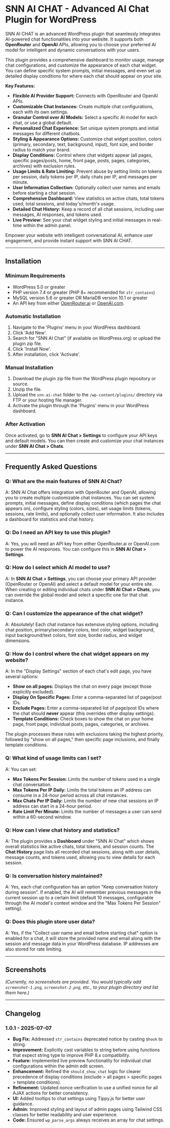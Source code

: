 # SNN AI CHAT - Advanced AI Chat Plugin for WordPress


SNN AI CHAT is an advanced WordPress plugin that seamlessly integrates AI-powered chat functionalities into your website. It supports both **OpenRouter** and **OpenAI** APIs, allowing you to choose your preferred AI model for intelligent and dynamic conversations with your users.

This plugin provides a comprehensive dashboard to monitor usage, manage chat configurations, and customize the appearance of each chat widget. You can define specific system prompts, initial messages, and even set up detailed display conditions for where each chat should appear on your site.

**Key Features:**

* **Flexible AI Provider Support:** Connects with OpenRouter and OpenAI APIs.
* **Customizable Chat Instances:** Create multiple chat configurations, each with its own settings.
* **Granular Control over AI Models:** Select a specific AI model for each chat, or use a global default.
* **Personalized Chat Experience:** Set unique system prompts and initial messages for different chatbots.
* **Styling & Appearance Options:** Customize chat widget position, colors (primary, secondary, text, background, input), font size, and border radius to match your brand.
* **Display Conditions:** Control where chat widgets appear (all pages, specific pages/posts, home, front page, posts, pages, categories, archives) with exclusion rules.
* **Usage Limits & Rate Limiting:** Prevent abuse by setting limits on tokens per session, daily tokens per IP, daily chats per IP, and messages per minute.
* **User Information Collection:** Optionally collect user names and emails before starting a chat session.
* **Comprehensive Dashboard:** View statistics on active chats, total tokens used, total sessions, and today's/month's usage.
* **Detailed Chat History:** Keep a record of all chat sessions, including user messages, AI responses, and tokens used.
* **Live Preview:** See your chat widget styling and initial messages in real-time within the admin panel.

Empower your website with intelligent conversational AI, enhance user engagement, and provide instant support with SNN AI CHAT.

---

## Installation

### Minimum Requirements

* WordPress 5.0 or greater
* PHP version 7.4 or greater (PHP 8+ recommended for `str_contains`)
* MySQL version 5.6 or greater OR MariaDB version 10.1 or greater
* An API key from either [OpenRouter.ai](https://openrouter.ai/) or [OpenAI.com](https://openai.com/).

### Automatic Installation

1.  Navigate to the 'Plugins' menu in your WordPress dashboard.
2.  Click 'Add New'.
3.  Search for "SNN AI Chat" (if available on WordPress.org) or upload the plugin zip file.
4.  Click 'Install Now'.
5.  After installation, click 'Activate'.

### Manual Installation

1.  Download the plugin zip file from the WordPress plugin repository or source.
2.  Unzip the file.
3.  Upload the `snn-ai-chat` folder to the `/wp-content/plugins/` directory via FTP or your hosting file manager.
4.  Activate the plugin through the 'Plugins' menu in your WordPress dashboard.

### After Activation

Once activated, go to **SNN AI Chat > Settings** to configure your API keys and default models. You can then create and customize your chat instances under **SNN AI Chat > Chats**.

---

## Frequently Asked Questions

### Q: What are the main features of SNN AI Chat?
A: SNN AI Chat offers integration with OpenRouter and OpenAI, allowing you to create multiple customizable chat instances. You can set system prompts, initial messages, define display conditions (which pages the chat appears on), configure styling (colors, sizes), set usage limits (tokens, sessions, rate limits), and optionally collect user information. It also includes a dashboard for statistics and chat history.

### Q: Do I need an API key to use this plugin?
A: Yes, you will need an API key from either OpenRouter.ai or OpenAI.com to power the AI responses. You can configure this in **SNN AI Chat > Settings**.

### Q: How do I select which AI model to use?
A: In **SNN AI Chat > Settings**, you can choose your primary API provider (OpenRouter or OpenAI) and select a default model for your entire site. When creating or editing individual chats under **SNN AI Chat > Chats**, you can override the global model and select a specific one for that chat instance.

### Q: Can I customize the appearance of the chat widget?
A: Absolutely! Each chat instance has extensive styling options, including chat position, primary/secondary colors, text color, widget background, input background/text colors, font size, border radius, and widget dimensions.

### Q: How do I control where the chat widget appears on my website?
A: In the "Display Settings" section of each chat's edit page, you have several options:
* **Show on all pages:** Displays the chat on every page (except those explicitly excluded).
* **Display On Specific Pages:** Enter a comma-separated list of page/post IDs.
* **Exclude Pages:** Enter a comma-separated list of page/post IDs where the chat should **never** appear (this overrides other display settings).
* **Template Conditions:** Check boxes to show the chat on your home page, front page, individual posts, pages, categories, or archives.

The plugin processes these rules with exclusions taking the highest priority, followed by "show on all pages," then specific page inclusions, and finally template conditions.

### Q: What kind of usage limits can I set?
A: You can set:
* **Max Tokens Per Session:** Limits the number of tokens used in a single chat conversation.
* **Max Tokens Per IP Daily:** Limits the total tokens an IP address can consume in a 24-hour period across all chat instances.
* **Max Chats Per IP Daily:** Limits the number of new chat sessions an IP address can start in a 24-hour period.
* **Rate Limit Per Minute:** Limits the number of messages a user can send within a 60-second window.

### Q: How can I view chat history and statistics?
A: The plugin provides a **Dashboard** under "SNN AI Chat" which shows overall statistics like active chats, total tokens, and session counts. The **Chat History** page lists all recorded chat sessions, along with user details, message counts, and tokens used, allowing you to view details for each session.

### Q: Is conversation history maintained?
A: Yes, each chat configuration has an option "Keep conversation history during session". If enabled, the AI will remember previous messages in the current session up to a certain limit (default 10 messages, configurable through the AI model's context window and the "Max Tokens Per Session" setting).

### Q: Does this plugin store user data?
A: Yes, if the "Collect user name and email before starting chat" option is enabled for a chat, it will store the provided name and email along with the session and message data in your WordPress database. IP addresses are also stored for rate limiting.

---

## Screenshots

*(Currently, no screenshots are provided. You would typically add `screenshot-1.png`, `screenshot-2.png`, etc., to your plugin directory and list them here.)*

---

## Changelog

### 1.0.1 - 2025-07-07
* **Bug Fix:** Addressed `str_contains` deprecated notice by casting `$hook` to string.
* **Improvement:** Explicitly cast variables to string before using functions that expect string type to improve PHP 8.x compatibility.
* **Feature:** Implemented live preview functionality for individual chat configurations within the admin edit screen.
* **Enhancement:** Refined the `should_show_chat` logic for clearer precedence of display conditions (exclude > all pages > specific pages > template conditions).
* **Refinement:** Updated nonce verification to use a unified nonce for all AJAX actions for better consistency.
* **UI:** Added tooltips to chat settings using Tippy.js for better user guidance.
* **Admin:** Improved styling and layout of admin pages using Tailwind CSS classes for better readability and user experience.
* **Code:** Ensured `wp_parse_args` always receives an array for chat settings.
